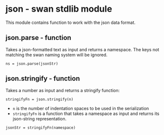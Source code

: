 json - swan stdlib module
============================================================================
This module contains function to work with the json data format.
  
json.parse - function
----------------------------------------------------------------------------
Takes a json-formatted text as input and returns a namespace. The keys not
matching the swan naming system will be ignored.
```
ns = json.parse(jsonStr)
```
  
json.stringify - function
----------------------------------------------------------------------------
Takes a number as input and returns a stringify function:
```
stringifyFn = json.stringify(n)
```
- `n` is the number of indentation spaces to be used in the serialization
- `stringifyFn` is a function that takes a namespace as input and returns
  its json-string representation.
```
jsonStr = stringifyFn(namespace)
```
  

